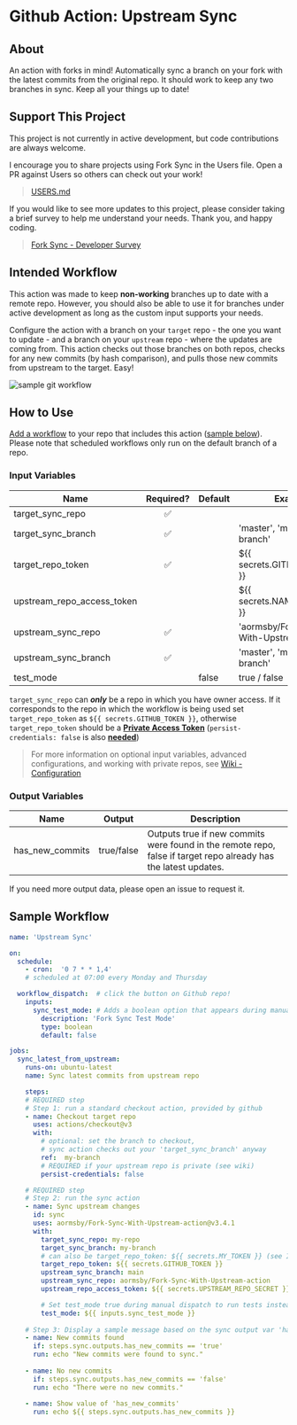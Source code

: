 # Github Action: Upstream Sync

## About

An action with forks in mind! Automatically sync a branch on your fork with the latest commits from the original repo. It should work to keep any two branches in sync. Keep all your things up to date!

## Support This Project

This project is not currently in active development, but code contributions are always welcome.

I encourage you to share projects using Fork Sync in the Users file. Open a PR against Users so others can check out your work!

> [USERS.md](/USERS.md)

If you would like to see more updates to this project, please consider taking a brief survey to help me understand your needs. Thank you, and happy coding.

> [Fork Sync - Developer Survey](https://forms.gle/pNGkmDWBidcu3BnPA)

## Intended Workflow

This action was made to keep **non-working** branches up to date with a remote repo. However, you should also be able to use it for branches under active development as long as the custom input supports your needs.

Configure the action with a branch on your `target` repo - the one you want to update - and a branch on your `upstream` repo - where the updates are coming from. This action checks out those branches on both repos, checks for any new commits (by hash comparison), and pulls those new commits from upstream to the target. Easy!

<img src="img/fork-sync-diagram.png" alt="sample git workflow">

## How to Use

[Add a workflow](https://docs.github.com/en/actions/quickstart#creating-your-first-workflow) to your repo that includes this action ([sample below](#sample-workflow)). Please note that scheduled workflows only run on the default branch of a repo.

### Input Variables

| Name                       |     Required?      | Default | Example                                  |
| -------------------------- | :----------------: | ------- | ---------------------------------------- |
| target_sync_repo           | :white_check_mark: |         |                                          |
| target_sync_branch         | :white_check_mark: |         | 'master', 'main', 'my-branch'            |
| target_repo_token          | :white_check_mark: |         | ${{ secrets.GITHUB_TOKEN }}              |
| upstream_repo_access_token |                    |         | ${{ secrets.NAME_OF_TOKEN }}             |
| upstream_sync_repo         | :white_check_mark: |         | 'aormsby/Fork-Sync-With-Upstream-action' |
| upstream_sync_branch       | :white_check_mark: |         | 'master', 'main', 'my-branch'            |
| test_mode                  |                    | false   | true / false                             |

`target_sync_repo` can ***only*** be a repo in which you have owner access.
If it corresponds to the repo in which the workflow is being used set `target_repo_token` as `${{ secrets.GITHUB_TOKEN }}`, otherwise `target_repo_token` should be a **[Private Access Token](https://github.com/aormsby/Fork-Sync-With-Upstream-action/wiki/Setup-Access-Token)** (`persist-credentials: false` is also **[needed](https://github.com/aormsby/Fork-Sync-With-Upstream-action/wiki/Configuration#private)**)

> For more information on optional input variables, advanced configurations, and working with private repos, see [Wiki - Configuration](https://github.com/aormsby/Fork-Sync-With-Upstream-action/wiki/Configuration)

### Output Variables

| Name            | Output     | Description                                                                                                     |
| --------------- | ---------- | --------------------------------------------------------------------------------------------------------------- |
| has_new_commits | true/false | Outputs true if new commits were found in the remote repo, false if target repo already has the latest updates. |

If you need more output data, please open an issue to request it.

## Sample Workflow

```yaml
name: 'Upstream Sync'

on:
  schedule:
    - cron:  '0 7 * * 1,4'
    # scheduled at 07:00 every Monday and Thursday

  workflow_dispatch:  # click the button on Github repo!
    inputs:
      sync_test_mode: # Adds a boolean option that appears during manual workflow run for easy test mode config
        description: 'Fork Sync Test Mode'
        type: boolean
        default: false

jobs:
  sync_latest_from_upstream:
    runs-on: ubuntu-latest
    name: Sync latest commits from upstream repo

    steps:
    # REQUIRED step
    # Step 1: run a standard checkout action, provided by github
    - name: Checkout target repo
      uses: actions/checkout@v3
      with:
        # optional: set the branch to checkout,
        # sync action checks out your 'target_sync_branch' anyway
        ref:  my-branch
        # REQUIRED if your upstream repo is private (see wiki)
        persist-credentials: false

    # REQUIRED step
    # Step 2: run the sync action
    - name: Sync upstream changes
      id: sync
      uses: aormsby/Fork-Sync-With-Upstream-action@v3.4.1
      with:
        target_sync_repo: my-repo
        target_sync_branch: my-branch
        # can also be target_repo_token: ${{ secrets.MY_TOKEN }} (see Input Variables)
        target_repo_token: ${{ secrets.GITHUB_TOKEN }}
        upstream_sync_branch: main
        upstream_sync_repo: aormsby/Fork-Sync-With-Upstream-action
        upstream_repo_access_token: ${{ secrets.UPSTREAM_REPO_SECRET }}

        # Set test_mode true during manual dispatch to run tests instead of the true action!!
        test_mode: ${{ inputs.sync_test_mode }}
      
    # Step 3: Display a sample message based on the sync output var 'has_new_commits'
    - name: New commits found
      if: steps.sync.outputs.has_new_commits == 'true'
      run: echo "New commits were found to sync."
    
    - name: No new commits
      if: steps.sync.outputs.has_new_commits == 'false'
      run: echo "There were no new commits."
      
    - name: Show value of 'has_new_commits'
      run: echo ${{ steps.sync.outputs.has_new_commits }}

```
